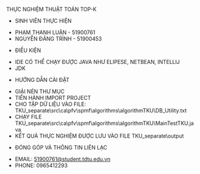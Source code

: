 THỰC NGHIỆM THUẬT TOÁN TOP-K

+ SINH VIÊN THỰC HIỆN
- PHẠM THANH LUẬN - 51900761
- NGUYỄN ĐĂNG TRÌNH - 51900453

+ ĐIỀU KIỆN
- IDE CÓ THỂ CHẠY ĐƯỢC JAVA NHƯ ELIPESE, NETBEAN, INTELLIJ
- JDK

+ HƯỚNG DẪN CÀI ĐẶT
- GIẢI NÉN THƯ MỤC
- TIẾN HÀNH IMPORT PROJECT
- CHO TẬP DỮ LIỆU VÀO FILE: TKU_separate\src\ca\pfv\spmf\algorithms\algorithmTKU\DB_Utility.txt
- CHẠY FILE TKU_separate\src\ca\pfv\spmf\algorithms\algorithmTKU\MainTestTKU.java
- KẾT QUẢ THỰC NGHIỆM ĐƯỢC LƯU VÀO FILE TKU_separate\output

+ ĐÓNG GÓP VÀ THÔNG TIN LIÊN LẠC
- EMAIL: 51900761@student.tdtu.edu.vn
- PHONE: 0965412293
